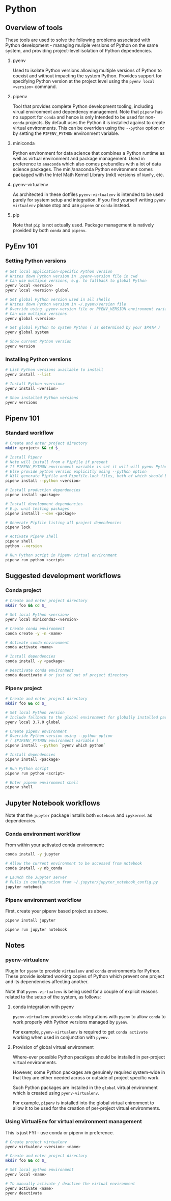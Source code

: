 # Python

## Overview of tools

These tools are used to solve the following problems associated with Python development - managing muliple versions of Python on the same system, and providing project-level isolation of Python dependencies.

1. pyenv

    Used to isolate Python versions allowing multiple versions of Python to coexist and without impacting the system Python.
    Provides support for specifying Python version at the project level using the `pyenv local <version>` command.

2. pipenv

    Tool that provides complete Python development tooling, including virual environment and dependency management.
    Note that `pipenv` has no support for `conda` and hence is only Intended to be used for non-`conda` projects.
    By default uses the Python it is installed against to create virtual environments. This can be overriden using the `--python` option or by setting the `PIPENV_PYTHON` environment variable.

3. miniconda

    Python environment for data science that combines a Python runtime as well as virtual environment and package management. Used in preference to `anaconda` which also comes prebundles with a lot of data science packages. The mini/anaconda Python environment comes packaged with the Intel Math Kernel Library (mkl) versions of `NumPy`, etc.

4. pyenv-virtualenv

    As architected in these dotfiles `pyenv-virtualenv` is intended to be used purely for system setup and integration.
    If you find yourself writing `pyenv virtualenv` please stop and use `pipenv` or `conda` instead.

5. pip

    Note that `pip` is not actually used. Package management is natively provided by both `conda` and `pipenv`.

## PyEnv 101

### Setting Python versions

```sh
# Set local application-specific Python version
# Writes down Python version in .pyenv-version file in cwd
# Can use multiple versions, e.g. to fallback to global Python
pyenv local <version>
pyenv local <version> global

# Set global Python version used in all shells
# Writes down Python version in ~/.pyenv/version file
# Override using .pyenv-version file or PYENV_VERSION environment variable
# Can use multiple versions
pyenv global <version>

# Set global Python to system Python ( as determined by your $PATH )
pyenv global system

# Show current Python version
pyenv version
```

### Installing Python versions

```sh
# List Python versions available to install
pyenv install --list

# Install Python <version>
pyenv install <version>

# Show installed Python versions
pyenv versions
```

## Pipenv 101

### Standard workflow

```sh
# Create and enter project directory
mkdir <project> && cd $_

# Install Pipenv
# Note will install from a Pipfile if present
# If PIPENV_PYTHON environment variable is set it will will pyenv Python version
# Else provide python version explicitly using --python option
# Will generate Pipfile and Pipefile.lock files, both of which should be added to source control
pipenv install --python <version>

# Install production dependencies
pipenv install <package>

# Install development dependencies
# E.g. unit testing packages
pipenv installl --dev <package>

# Generate Pipfile listing all project dependencies
pipenv lock

# Activate Pipenv shell
pipenv shell
python --version

# Run Python script in Pipenv virtual environment
pipenv run python <script>
```

## Suggested development workflows

### Conda project

```sh
# Create and enter project directory
mkdir foo && cd $_

# Set local Python <version>
pyenv local miniconda3-<version>

# Create conda environment
conda create -y -n <name>

# Activate conda environment
conda activate <name>

# Install dependencies
conda install -y <package>

# Deactivate conda environment
conda deactivate # or just cd out of project directory
```

### Pipenv project

```sh
# Create and enter project directory
mkdir foo && cd $_

# Set local Python version
# Include fallback to the global environment for globally installed packages
pyenv local 3.7.0 global

# Create pipenv environment
# Override Python version using --python option
# ( $PIPENV_PYTHON environment variable )
pipenv install --python `pyenv which python`

# Install dependencies
pipenv install <package>

# Run Python script
pipenv run python <script>

# Enter pipenv environment shell
pipenv shell
```

## Jupyter Notebook workflows

Note that the `jupyter` package installs both `notebook` and `ipykernel` as dependencies.

### Conda environment workflow

From within your activated conda environment:

```sh
conda install -y jupyter

# Allow the current environment to be accessed from notebook
conda install -y nb_conda

# Launch the Jupyter server
# Pulls in configuration from ~/.jupyter/jupyter_notebook_config.py
jupyter notebook
```

### Pipenv environment workflow

First, create your pipenv based project as above.

```sh
pipenv install jupyter

pipenv run jupyter notebook
```

## Notes

### pyenv-virtualenv

Plugin for `pyenv` to provide `virtualenv` and `conda` environments for Python. These provide isolated working copies of Python which prevent one project and its dependencies affecting another.

Note that `pyenv-virtualenv` is being used for a couple of explicit reasons related to the setup of the system, as follows:

1. conda integration with pyenv

    `pyenv-virtualenv` provides `conda` integrations with `pyenv` to allow `conda` to work properly with Python versions managed by `pyenv`.

    For example, `pyenv-virtualenv` is required to get `conda activate` working when used in conjunction with `pyenv`.

2. Provision of global virtual environment

    Where-ever possible Python pacakges should be installed in per-project virtual environments.

    However, some Python packages are genuinely required system-wide in that they are either needed across or outside of project specific work.

    Such Python packages are installed in the `global` virtual environment which is created using `pyenv-virtualenv`.

    For example, `pipenv` is installed into the global virtual enironment to allow it to be used for the creation of per-project virtual environments.

### Using VirtualEnv for virtual environment management

This is just FYI - use conda or pipenv in preference.

```sh
# Create project virtualenv
pyenv virtualenv <version> <name>

# Create and enter project directory
mkdir foo && cd $_

# Set local python environment
pyenv local <name>

# To manually activate / deactive the virtual environment
pyenv activate <name>
pyenv deactivate
```
